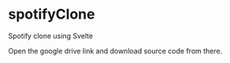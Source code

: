 # spotifyClone
Spotify clone using Svelte

Open the google drive link and download source code from there.
